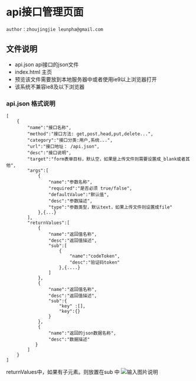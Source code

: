 # api接口管理页面
    author：zhoujingjie leunpha@gmail.com

## 文件说明
* api.json api接口的json文件
* index.html 主页
* 预览该文件需要放到本地服务器中或者使用ie9以上浏览器打开
* 该系统不兼容ie8及以下浏览器

### api.json 格式说明
    [
        {
            "name":"接口名称",
            "method":"接口方法: get,post,head,put,delete...",
            "category":"接口分类:用户,系统...",
            "url":"接口地址： /api.json",
            "desc":"接口说明",
            "target":"form表单目标，默认空，如果是上传文件则需要设置成_blank或者其他",
            "args":[
                {
                    "name":"参数名称",
                    "required":"是否必须 true/false",
                    "defaultValue":"默认值",
                    "desc":"参数描述",
                    "type":"参数类型，默认text，如果上传文件则设置成file"
                },{...}
            ],
            "returnValues":[
                {
                    "name":"返回值名称",
                    "desc":"返回值描述",
                    "sub":[
                        {
                            "name":"codeToken",
                            "desc":"验证码token"
                        },{....}
                    ]
                },
                {
                    "name":"返回值名称",
                    "desc":"返回值描述",
                    "sub":{
                        "key" :[],
                        "key":{}
                    }
                },
                {
                    "name":"返回的json数据名称",
                    "desc":"数据描述"
               }
            ]
        }
    ]
returnValues中，如果有子元素。则放置在sub 中
![输入图片说明](http://git.oschina.net/uploads/images/2015/0804/114958_2f923fd4_91198.gif "在这里输入图片标题")